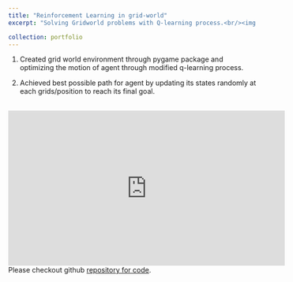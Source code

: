 ```yaml
---
title: "Reinforcement Learning in grid-world"
excerpt: "Solving Gridworld problems with Q-learning process.<br/><img src='Gridworld_Photo.png'> <br/> Gridworld environment for the project."

collection: portfolio
---
```



1. Created grid world environment through pygame package and optimizing the motion of agent through modified q-learning process.

2. Achieved best possible path for agent by updating its states randomly at each grids/position to reach its final goal.

<br/> <iframe width="560" height="315" src="https://www.youtube.com/embed/-nXH8k9gRLM" frameborder="0" allow="autoplay; encrypted-media" allowfullscreen></iframe>
<br/>
Please checkout github [repository for code](https://github.com/AnsSUN/Reinf.-Learn.-gridworld-project).
